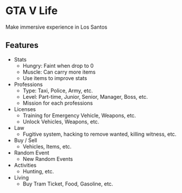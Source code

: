 # GTA V Life

Make immersive experience in Los Santos

## Features
- Stats
  - Hungry: Faint when drop to 0
  - Muscle: Can carry more items
  - Use items to improve stats
- Professions
  - Type: Taxi, Police, Army, etc.
  - Level: Part-time, Junior, Senior, Manager, Boss, etc.
  - Mission for each professions
- Licenses
  - Training for Emergency Vehicle, Weapons, etc.
  - Unlock Vehicles, Weapons, etc.
- Law
  - Fugitive system, hacking to remove wanted, killing witness, etc.
- Buy / Sell
  - Vehicles, Items, etc.
- Random Event
  - New Random Events
- Activities
  - Hunting, etc.
- Living
  - Buy Tram Ticket, Food, Gasoline, etc.